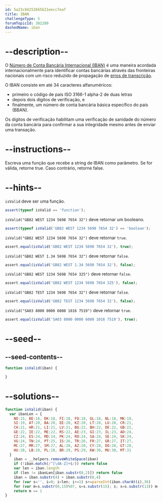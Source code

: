 ```yaml
---
id: 5a23c84252665b21eecc7eaf
title: IBAN
challengeType: 5
forumTopicId: 302289
dashedName: iban
---
```


# --description--

O [Número de Conta Bancária Internacional (IBAN)](https://en.wikipedia.org/wiki/International_Bank_Account_Number) é uma maneira acordada internacionalmente para identificar contas bancárias através das fronteiras nacionais com um risco reduzido de propagação de [erros de transcrição](https://en.wikipedia.org/wiki/Transcription_error).

O IBAN consiste em até 34 caracteres alfanuméricos:

<ul>
  <li>primeiro o código de país ISO 3166-1 alpha-2 de duas letras</li>
  <li>depois dois dígitos de verificação, e</li>
  <li>finalmente, um número de conta bancária básica específico do país (BBAN).</li>
</ul>

Os dígitos de verificação habilitam uma verificação de sanidade do número da conta bancária para confirmar a sua integridade mesmo antes de enviar uma transação.

# --instructions--

Escreva uma função que recebe a string de IBAN como parâmetro. Se for válida, retorne true. Caso contrário, retorne false.

# --hints--

`isValid` deve ser uma função.

```js
assert(typeof isValid == 'function');
```

`isValid("GB82 WEST 1234 5698 7654 32")` deve retornar um booleano.

```js
assert(typeof isValid('GB82 WEST 1234 5698 7654 32') == 'boolean');
```

`isValid("GB82 WEST 1234 5698 7654 32")` deve retornar `true`.

```js
assert.equal(isValid('GB82 WEST 1234 5698 7654 32'), true);
```

`isValid("GB82 WEST 1.34 5698 7654 32")` deve retornar `false`.

```js
assert.equal(isValid('GB82 WEST 1.34 5698 7654 32'), false);
```

`isValid("GB82 WEST 1234 5698 7654 325")` deve retornar `false`.

```js
assert.equal(isValid('GB82 WEST 1234 5698 7654 325'), false);
```

`isValid("GB82 TEST 1234 5698 7654 32")` deve retornar `false`.

```js
assert.equal(isValid('GB82 TEST 1234 5698 7654 32'), false);
```

`isValid("SA03 8000 0000 6080 1016 7519")` deve retornar `true`.

```js
assert.equal(isValid('SA03 8000 0000 6080 1016 7519'), true);
```

# --seed--

## --seed-contents--

```js
function isValid(iban) {

}
```

# --solutions--

```js
function isValid(iban) {
  var ibanLen = {
    NO:15, BE:16, DK:18, FI:18, FO:18, GL:18, NL:18, MK:19,
    SI:19, AT:20, BA:20, EE:20, KZ:20, LT:20, LU:20, CR:21,
    CH:21, HR:21, LI:21, LV:21, BG:22, BH:22, DE:22, GB:22,
    GE:22, IE:22, ME:22, RS:22, AE:23, GI:23, IL:23, AD:24,
    CZ:24, ES:24, MD:24, PK:24, RO:24, SA:24, SE:24, SK:24,
    VG:24, TN:24, PT:25, IS:26, TR:26, FR:27, GR:27, IT:27,
    MC:27, MR:27, SM:27, AL:28, AZ:28, CY:28, DO:28, GT:28,
    HU:28, LB:28, PL:28, BR:29, PS:29, KW:30, MU:30, MT:31
  }
    iban = __helpers.removeWhiteSpace(iban)
    if (!iban.match(/^[\dA-Z]+$/)) return false
    var len = iban.length
    if (len != ibanLen[iban.substr(0,2)]) return false
    iban = iban.substr(4) + iban.substr(0,4)
    for (var s='', i=0; i<len; i+=1) s+=parseInt(iban.charAt(i),36)
    for (var m=s.substr(0,15)%97, s=s.substr(15); s; s=s.substr(13)) m=(m+s.substr(0,13))%97
    return m == 1
}
```
